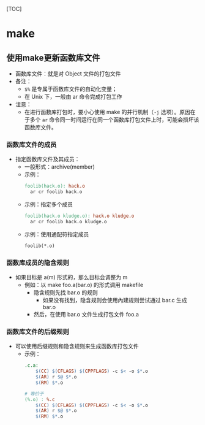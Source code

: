 [TOC]

# make

## 使用make更新函数库文件

- 函数库文件：就是对 Object 文件的打包文件
- 备注：
  - `$%` 是专属于函数库文件的自动化变量；
  - 在 Unix 下，一般由 ar 命令完成打包工作
- 注意：
  - 在进行函数库打包时，要小心使用 make 的并行机制（`-j` 选项）。原因在于多个 `ar` 命令同一时间运行在同一个函数库打包文件上时，可能会损坏该函数库文件。

### 函数库文件的成员

- 指定函数库文件及其成员：
  - 一般形式：archive(member)
  - 示例：
    ```makefile
    foolib(hack.o): hack.o 
      ar cr foolib hack.o
    ```
  - 示例：指定多个成员
    ```makefile
    foolib(hack.o kludge.o): hack.o kludge.o
      ar cr foolib hack.o kludge.o
    ```
  - 示例：使用通配符指定成员
    ```makefile
    foolib(*.o)
    ```

### 函数库成员的隐含规则

- 如果目标是 a(m) 形式的，那么目标会调整为 m
  - 例如：以 make foo.a(bar.o) 的形式调用 makefile
    - 隐含规则先找 bar.o 的规则
      - 如果没有找到，隐含规则会使用內建规则尝试通过 bar.c 生成 bar.o
    - 然后，在使用 bar.o 文件生成打包文件 foo.a

### 函数库文件的后缀规则

- 可以使用后缀规则和隐含规则来生成函数库打包文件
  - 示例：
    ```makefile
    .c.a:
        $(CC) $(CFLAGS) $(CPPFLAGS) -c $< -o $*.o
        $(AR) r $@ $*.o
        $(RM) $*.o

    # 等价于
    (%.o) : %.c
        $(CC) $(CFLAGS) $(CPPFLAGS) -c $< -o $*.o
        $(AR) r $@ $*.o
        $(RM) $*.o
    ```